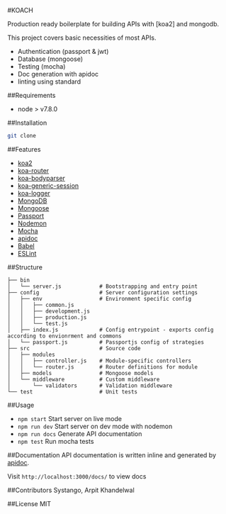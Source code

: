 #KOACH

Production ready boilerplate for building APIs with [koa2] and mongodb.

This project covers basic necessities of most APIs.
* Authentication (passport & jwt)
* Database (mongoose)
* Testing (mocha)
* Doc generation with apidoc
* linting using standard

##Requirements
* node > v7.8.0

##Installation
```bash
git clone 
```

##Features
* [koa2](https://github.com/koajs/koa)
* [koa-router](https://github.com/alexmingoia/koa-router)
* [koa-bodyparser](https://github.com/koajs/bodyparser)
* [koa-generic-session](https://github.com/koajs/generic-session)
* [koa-logger](https://github.com/koajs/logger)
* [MongoDB](http://mongodb.org/)
* [Mongoose](http://mongoosejs.com/)
* [Passport](http://passportjs.org/)
* [Nodemon](http://nodemon.io/)
* [Mocha](https://mochajs.org/)
* [apidoc](http://apidocjs.com/)
* [Babel](https://github.com/babel/babel)
* [ESLint](http://eslint.org/)

##Structure
```
├── bin
│   └── server.js            # Bootstrapping and entry point
├── config                   # Server configuration settings
│   ├── env                  # Environment specific config
│   │   ├── common.js
│   │   ├── development.js
│   │   ├── production.js
│   │   └── test.js
│   ├── index.js             # Config entrypoint - exports config according to envionrment and commons
│   └── passport.js          # Passportjs config of strategies
├── src                      # Source code
│   ├── modules
│   │   ├── controller.js    # Module-specific controllers
│   │   └── router.js        # Router definitions for module
│   ├── models               # Mongoose models
│   └── middleware           # Custom middleware
│       └── validators       # Validation middleware
└── test                     # Unit tests
```

##Usage
* `npm start` Start server on live mode
* `npm run dev` Start server on dev mode with nodemon
* `npm run docs` Generate API documentation
* `npm test` Run mocha tests

##Documentation
API documentation is written inline and generated by [apidoc](http://apidocjs.com/).

Visit `http://localhost:3000/docs/` to view docs

##Contributors
Systango, Arpit Khandelwal

##License
MIT
